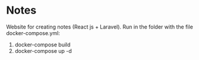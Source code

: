 # Notes
Website for creating notes (React js + Laravel).
Run in the folder with the file docker-compose.yml:
1) docker-compose build
2) docker-compose up -d
